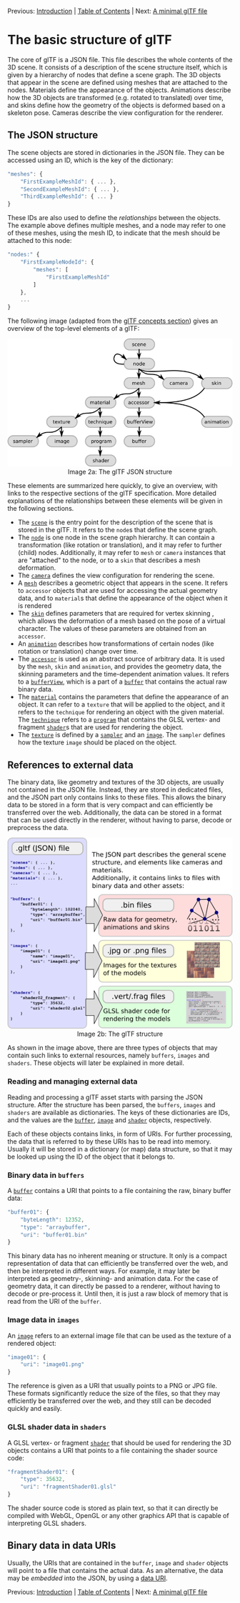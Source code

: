 
Previous: [Introduction](gltfTutorial_001_Introduction.md) | [Table of Contents](README.md) | Next: [A minimal glTF file](gltfTutorial_003_MinimalGltfFile.md)


# The basic structure of glTF

The core of glTF is a JSON file. This file describes the whole contents of the 3D scene. It consists of a description of the scene structure itself, which is given by a hierarchy of nodes that define a scene graph. The 3D objects that appear in the scene are defined using meshes that are attached to the nodes. Materials define the appearance of the objects. Animations describe how the 3D objects are transformed (e.g. rotated to translated) over time, and skins define how the geometry of the objects is deformed based on a skeleton pose. Cameras describe the view configuration for the renderer.

## The JSON structure

The scene objects are stored in dictionaries in the JSON file. They can be accessed using an ID, which is the key of the dictionary:

```javascript
"meshes": {
    "FirstExampleMeshId": { ... },
    "SecondExampleMeshId": { ... },
    "ThirdExampleMeshId": { ... }
}
```


These IDs are also used to define the *relationships* between the objects. The example above defines multiple meshes, and a node may refer to one of these meshes, using the mesh ID, to indicate that the mesh should be attached to this node:

```javascript
"nodes:" {
    "FirstExampleNodeId": {
        "meshes": [
            "FirstExampleMeshId"
        ]
    },
    ...
}
```

The following image (adapted from the [glTF concepts section](https://github.com/KhronosGroup/glTF/tree/master/specification#concepts)) gives an overview of the top-level elements of a glTF:

<p align="center">
<img src="images/gltfJsonStructure.png" /><br>
<a name="gltfJsonStructure-png"></a>Image 2a: The glTF JSON structure
</p>


These elements are summarized here quickly, to give an overview, with links to the respective sections of the glTF specification. More detailed explanations of the relationships between these elements will be given in the following sections.

- The [`scene`](https://github.com/KhronosGroup/glTF/tree/master/specification#reference-scene) is the entry point for the description of the scene that is stored in the glTF. It refers to the `node`s that define the scene graph.
- The [`node`](https://github.com/KhronosGroup/glTF/tree/master/specification#reference-node) is one node in the scene graph hierarchy. It can contain a transformation (like rotation or translation), and it may refer to further (child) nodes. Additionally, it may refer to `mesh` or `camera` instances that are "attached" to the node, or to a `skin` that describes a mesh deformation.
- The [`camera`](https://github.com/KhronosGroup/glTF/tree/master/specification#reference-camera) defines the view configuration for rendering the scene.
- A [`mesh`](https://github.com/KhronosGroup/glTF/tree/master/specification#reference-mesh) describes a geometric object that appears in the scene. It refers to `accessor` objects that are used for accessing the actual geometry data, and to `material`s that define the appearance of the object when it is rendered
- The [`skin`](https://github.com/KhronosGroup/glTF/tree/master/specification#reference-skin) defines parameters that are required for vertex skinning , which allows the deformation of a mesh based on the pose of a virtual character. The values of these parameters are obtained from an `accessor`.
- An [`animation`](https://github.com/KhronosGroup/glTF/tree/master/specification#reference-animation) describes how transformations of certain nodes (like rotation or translation) change over time.
- The [`accessor`](https://github.com/KhronosGroup/glTF/tree/master/specification#reference-accessor) is used as an abstract source of arbitrary data. It is used by the `mesh`, `skin` and `animation`, and provides the geometry data, the skinning parameters and the time-dependent animation values. It refers to a [`bufferView`](https://github.com/KhronosGroup/glTF/tree/master/specification#reference-bufferView), which is a part of a [`buffer`](https://github.com/KhronosGroup/glTF/tree/master/specification#reference-buffer) that contains the actual raw binary data.
- The [`material`](https://github.com/KhronosGroup/glTF/tree/master/specification#reference-material) contains the parameters that define the appearance of an object. It can refer to a `texture` that will be applied to the object, and it refers to the `technique` for rendering an object with the given material. The [`technique`](https://github.com/KhronosGroup/glTF/tree/master/specification#reference-technique) refers to a [`program`](https://github.com/KhronosGroup/glTF/tree/master/specification#reference-program) that contains the GLSL vertex- and fragment [`shader`](https://github.com/KhronosGroup/glTF/tree/master/specification#reference-shader)s that are used for rendering the object.  
- The [`texture`](https://github.com/KhronosGroup/glTF/tree/master/specification#reference-texture) is defined by a [`sampler`](https://github.com/KhronosGroup/glTF/tree/master/specification#reference-sampler) and an [`image`](https://github.com/KhronosGroup/glTF/tree/master/specification#reference-image). The `sampler` defines how the texture `image` should be placed on the object.   




## References to external data

The binary data, like geometry and textures of the 3D objects, are usually not contained in the JSON file. Instead, they are stored in dedicated files, and the JSON part only contains links to these files. This allows the binary data to be stored in a form that is very compact and can efficiently be transferred over the web. Additionally, the data can be stored in a format that can be used directly in the renderer, without having to parse, decode or preprocess the data.    

<p align="center">
<img src="images/gltfStructure.png" /><br>
<a name="gltfStructure-png"></a>Image 2b: The glTF structure
</p>

As shown in the image above, there are three types of objects that may contain such links to external resources, namely `buffers`, `images` and `shaders`. These objects will later be explained in more detail.



### Reading and managing external data

Reading and processing a glTF asset starts with parsing the JSON structure. After the structure has been parsed, the `buffers`, `images` and `shaders` are available as dictionaries. The keys of these dictionaries are IDs, and the values are the [`buffer`](https://github.com/KhronosGroup/glTF/tree/master/specification#reference-buffer), [`image`](https://github.com/KhronosGroup/glTF/tree/master/specification#reference-image) and [`shader`](https://github.com/KhronosGroup/glTF/tree/master/specification#reference-shader) objects, respectively.    

Each of these objects contains links, in form of URIs. For further processing, the data that is referred to by these URIs has to be read into memory. Usually it will be stored in a dictionary (or map) data structure, so that it may be looked up using the ID of the object that it belongs to.


### Binary data in `buffers`

A [`buffer`](https://github.com/KhronosGroup/glTF/tree/master/specification#reference-buffer) contains a URI that points to a file containing the raw, binary buffer data:

```javascript
"buffer01": {
    "byteLength": 12352,
    "type": "arraybuffer",
    "uri": "buffer01.bin"
}
```

This binary data has no inherent meaning or structure. It only is a compact representation of data that can efficiently be transferred over the web, and then be interpreted in different ways. For example, it may later be interpreted as geometry-, skinning- and animation data. For the case of geometry data, it can directly be passed to a renderer, without having to decode or pre-process it. Until then, it is just a raw block of memory that is read from the URI of the `buffer`.

### Image data in `images`

An [`image`](https://github.com/KhronosGroup/glTF/tree/master/specification#reference-image) refers to an external image file that can be used as the texture of a rendered object:

```javascript
"image01": {
    "uri": "image01.png"
}
```

The reference is given as a URI that usually points to a PNG or JPG file. These formats significantly reduce the size of the files, so that they may efficiently be transferred over the web, and they still can be decoded quickly and easily.




### GLSL shader data in `shaders`

A GLSL vertex- or fragment [`shader`](https://github.com/KhronosGroup/glTF/tree/master/specification#reference-shader) that should be used for rendering the 3D objects contains a URI that points to a file containing the shader source code:

```javascript
"fragmentShader01": {
    "type": 35632,
    "uri": "fragmentShader01.glsl"
}
```

The shader source code is stored as plain text, so that it can directly be compiled with WebGL, OpenGL or any other graphics API that is capable of interpreting GLSL shaders.


## Binary data in data URIs

Usually, the URIs that are contained in the `buffer`, `image` and `shader` objects will point to a file that contains the actual data. As an alternative, the data may be *embedded* into the JSON, by using a [data URI](https://developer.mozilla.org/en-US/docs/Web/HTTP/Basics_of_HTTP/Data_URIs).


Previous: [Introduction](gltfTutorial_001_Introduction.md) | [Table of Contents](README.md) | Next: [A minimal glTF file](gltfTutorial_003_MinimalGltfFile.md)
